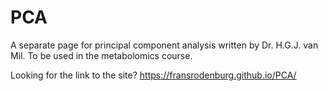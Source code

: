 # PCA
A separate page for principal component analysis written by Dr. H.G.J. van Mil. To be used in the metabolomics course.

Looking for the link to the site? https://fransrodenburg.github.io/PCA/
